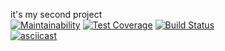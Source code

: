 it's my second project  
[![Maintainability](https://api.codeclimate.com/v1/badges/23e1336527d58dbfc833/maintainability)](https://codeclimate.com/github/euhoo/project-lvl2-s413/maintainability) 
[![Test Coverage](https://api.codeclimate.com/v1/badges/23e1336527d58dbfc833/test_coverage)](https://codeclimate.com/github/euhoo/project-lvl2-s413/test_coverage) 
[![Build Status](https://travis-ci.org/euhoo/project-lvl2-s413.svg?branch=master)](https://travis-ci.org/euhoo/project-lvl2-s413)  
[![asciicast](https://asciinema.org/a/r7KSbE0dD5qtcginTNkZlm6fy.svg)](https://asciinema.org/a/r7KSbE0dD5qtcginTNkZlm6fy)
